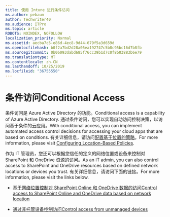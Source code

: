 ```yaml
---
title: 使用 Intune 进行条件访问
ms.author: pebaum
author: Techwriter40
ms.audience: ITPro
ms.topic: article
ROBOTS: NOINDEX, NOFOLLOW
localization_priority: Normal
ms.assetid: aecba7c5-e86d-4ec8-9d44-679f5a3d659d
ms.openlocfilehash: b0f2a7bd2d28a05ea192747c5b8c95bc16d7b8fb
ms.sourcegitcommit: 0b06093dabd685f76cc39b1d7c0f8b03883b6e79
ms.translationtype: MT
ms.contentlocale: zh-CN
ms.lasthandoff: 10/25/2019
ms.locfileid: "36755550"
---
```

# <a name="conditional-access"></a><span data-ttu-id="7ea6c-102">条件访问</span><span class="sxs-lookup"><span data-stu-id="7ea6c-102">Conditional Access</span></span>

<span data-ttu-id="7ea6c-103">条件访问是 Azure Active Directory 的功能。</span><span class="sxs-lookup"><span data-stu-id="7ea6c-103">Conditional access is a capability of Azure Active Directory.</span></span> <span data-ttu-id="7ea6c-104">通过条件访问，您可以实现自动访问控制决策，以访问基于条件的云应用。</span><span class="sxs-lookup"><span data-stu-id="7ea6c-104">With conditional access, you can implement automated access control decisions for accessing your cloud apps that are based on conditions.</span></span> <span data-ttu-id="7ea6c-105">有关详细信息，请访问[配置基于位置的策略](https://docs.microsoft.com/azure/active-directory/conditional-access/overview)。</span><span class="sxs-lookup"><span data-stu-id="7ea6c-105">For more information, please visit [Configuring Location-Based Policies](https://docs.microsoft.com/azure/active-directory/conditional-access/overview).</span></span>

<span data-ttu-id="7ea6c-106">作为 IT 管理员，您还可以根据您信任的定义的网络位置或设备来控制对 SharePoint 和 OneDrive 资源的访问。</span><span class="sxs-lookup"><span data-stu-id="7ea6c-106">As an IT admin, you can also control access to SharePoint and OneDrive resources based on defined network locations or devices you trust.</span></span> <span data-ttu-id="7ea6c-107">有关详细信息，请访问下面的链接。</span><span class="sxs-lookup"><span data-stu-id="7ea6c-107">For more information, please visit the links below.</span></span>

- [<span data-ttu-id="7ea6c-108">基于网络位置控制对 SharePoint Online 和 OneDrive 数据的访问</span><span class="sxs-lookup"><span data-stu-id="7ea6c-108">Control access to SharePoint Online and OneDrive data based on network location</span></span>](https://docs.microsoft.com/sharepoint/control-access-based-on-network-location)

- [<span data-ttu-id="7ea6c-109">通过非托管设备控制访问</span><span class="sxs-lookup"><span data-stu-id="7ea6c-109">Control access from unmanaged devices</span></span>](https://docs.microsoft.com/sharepoint/control-access-from-unmanaged-devices)

